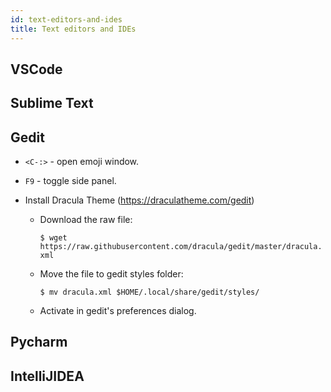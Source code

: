 ```yaml
---
id: text-editors-and-ides
title: Text editors and IDEs
---
```


## VSCode

## Sublime Text

## Gedit

- `<C-:>` - open emoji window.
- `F9` - toggle side panel.
- Install Dracula Theme (https://draculatheme.com/gedit)

  - Download the raw file:

    `$ wget https://raw.githubusercontent.com/dracula/gedit/master/dracula.xml`

  - Move the file to gedit styles folder:

    `$ mv dracula.xml $HOME/.local/share/gedit/styles/`

  - Activate in gedit's preferences dialog.

## Pycharm

## IntelliJIDEA
